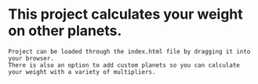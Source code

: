 # This project calculates your weight on other planets.
```
Project can be loaded through the index.html file by dragging it into your browser.
There is also an option to add custom planets so you can calculate your weight with a variety of multipliers.
```